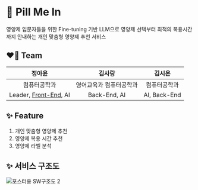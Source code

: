 # 💊 Pill Me In
영양제 입문자들을 위한 Fine-tuning 기반 LLM으로 영양제 선택부터 최적의 복용시간까지 안내하는 개인 맞춤형 영양제 추천 서비스

## ❤️‍🔥 Team
| **정아윤** | **김사랑** | **김시온** |
| :--: | :--: | :--: |
| 컴퓨터공학과 | 영어교육과 컴퓨터공학과 | 컴퓨터공학과 |
| Leader, [Front-End](https://github.com/pillmein/Frontend_Android), AI | Back-End, AI | AI, Back-End |

## ✨ Feature
1. 개인 맞춤형 영양제 추천
2. 영양제 복용 시간 추천
3. 영양제 라벨 분석

## ✨ 서비스 구조도
![포스터용 SW구조도 2](https://github.com/user-attachments/assets/e6183c44-7dd9-4012-b3b4-3e16d950db3c)

